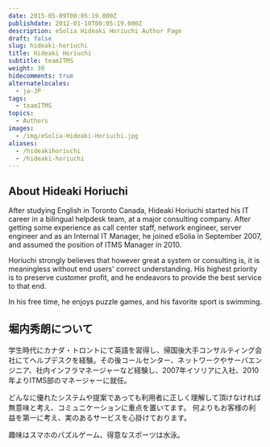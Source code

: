 ```yaml
---
date: 2015-05-09T00:05:19.000Z
publishdate: 2012-01-10T00:05:19.000Z
description: eSolia Hideaki Horiuchi Author Page
draft: false
slug: hideaki-horiuchi
title: Hideaki Horiuchi
subtitle: teamITMS
weight: 30
hidecomments: true
alternatelocales:
  - ja-JP
tags:
  - teamITMS
topics:
  - Authors
images:
  - /img/eSolia-Hideaki-Horiuchi.jpg
aliases:
  - /hideakihoriuchi
  - /hideaki-horiuchi
---
```


## About Hideaki Horiuchi

After studying English in Toronto Canada, Hideaki Horiuchi started his IT career in a bilingual helpdesk team, at a major consulting company. After getting some experience as call center staff, network engineer, server engineer and as an Internal IT Manager, he joined eSolia in September 2007, and assumed the position of ITMS Manager in 2010.

Horiuchi strongly believes that however great a system or consulting is, it is meaningless without end users' correct understanding. His highest priority is to preserve customer profit, and he endeavors to provide the best service to that end.

In his free time, he enjoys puzzle games, and his favorite sport is swimming.

## 堀内秀朗について

学生時代にカナダ・トロントにて英語を習得し、帰国後大手コンサルティング会社にてヘルプデスクを経験。その後コールセンター、ネットワークやサーバエンジニア、社内インフラマネージャーなど経験し、2007年イソリアに入社、2010年よりITMS部のマネージャーに就任。

どんなに優れたシステムや提案であっても利用者に正しく理解して頂けなければ無意味と考え、コミュニケーションに重点を置いてます。
何よりもお客様の利益を第一に考え、実のあるサービスを心掛けております。

趣味はスマホのパズルゲーム、得意なスポーツは水泳。
